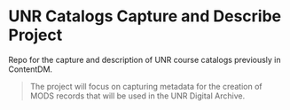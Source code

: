 # UNR Catalogs Capture and Describe Project

Repo for the capture and description of UNR course catalogs previously in ContentDM.

> The project will focus on capturing metadata for the creation of MODS records that will be used in the UNR Digital Archive.
